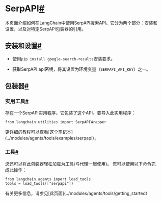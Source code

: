 

SerpAPI[#](#serpapi "跳转到此标题的永久链接")
==================================

本页面介绍如何在LangChain中使用SerpAPI搜索API。它分为两个部分：安装和设置，以及对特定SerpAPI包装器的引用。

安装和设置[#](#installation-and-setup "跳转到此标题的永久链接")
-----------------------------------------------

* 使用`pip install google-search-results`安装要求。

* 获取SerpAPI api密钥，将其设置为环境变量（`SERPAPI_API_KEY`）之一。

包装器[#](#wrappers "跳转到此标题的永久链接")
-------------------------------

### 实用工具[#](#utility "跳转到此标题的永久链接")

存在一个SerpAPI实用程序，它包装了这个API。要导入此实用程序：

```
from langchain.utilities import SerpAPIWrapper

```

更详细的教程可以查看[这个笔记本](../modules/agents/tools/examples/serpapi）。

### 工具[#](#tool "Permalink to this headline")

您还可以将此包装器轻松加载为工具(与代理一起使用)。
您可以使用以下命令完成此操作：

```
from langchain.agents import load_tools
tools = load_tools(["serpapi"])

```

有关更多信息，请参见[此页面](../modules/agents/tools/getting_started）

